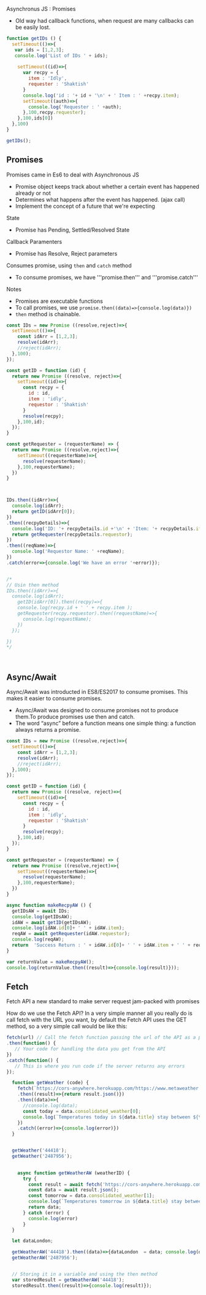 Asynchronus JS : Promises 

- Old way had callback functions, when request are many callbacks can be easily lost.


```javascript
function getIDs () {
  setTimeout(()=>{
   var ids = [1,2,3];
   console.log('List of IDs ' + ids);
    
    setTimeout((id)=>{
      var recpy = {
        item : 'Idly',
        requester : 'Shaktish'
      }
      console.log('id : '+ id + '\n' + ' Item : ' +recpy.item);
      setTimeout((auth)=>{
        console.log('Requester : ' +auth);
      },100,recpy.requester);
    },100,ids[0])
  },100)
}

getIDs();
```

## Promises

Promises came in Es6 to deal with Asynchronous JS
- Promise object keeps track about whether a certain event has happened already or not
- Determines what happens after the event has happened. (ajax call)
- Implement the concept of a future that we're expecting

State
- Promise has Pending, Settled/Resolved State

Callback Paramenters
- Promise has Resolve, Reject parameters

Consumes promise, using ```then``` and ```catch``` method
- To consume promises, we have '''promise.then''' and  '''promise.catch'''

Notes
- Promises are executable functions 
- To call promises, we use ```promise.then((data)=>{console.log(data)})``` 
- ```then``` method is chainable. 

```javascript
const IDs = new Promise ((resolve,reject)=>{
  setTimeout(()=>{
    const idArr = [1,2,3];
    resolve(idArr);
    //reject(idArr);
  },100);
});

const getID = function (id) {
  return new Promise ((resolve, reject)=>{
    setTimeout((id)=>{
      const recpy = {
        id : id,
        item : 'idly',
        requestor : 'Shaktish'
      }
      resolve(recpy);
    },100,id);
  }); 
}

const getRequester = (requesterName) => {
  return new Promise ((resolve,reject)=>{
    setTimeout((requesterName)=>{
      resolve(requesterName);
    },100,requesterName);
  })
}



IDs.then((idArr)=>{
  console.log(idArr); 
  return getID(idArr[0]);
})
.then((recpyDetails)=>{
  console.log('ID: '+ recpyDetails.id +'\n' + 'Item: '+ recpyDetails.item);
  return getRequester(recpyDetails.requestor);
})
.then((reqName)=>{
  console.log('Requestor Name: ' +reqName);
})
.catch(error=>{console.log('We have an error '+error)});


/*
// Usin then method
IDs.then((idArr)=>{
  console.log(idArr);
    getID(idArr[0]).then((recpy)=>{
    console.log(recpy.id + ' ' + recpy.item );
    getRequester(recpy.requestor).then((requestName)=>{
      console.log(requestName);
    })
  });

})
*/




```

## Async/Await
Async/Await was introducted in ES8/ES2017 to consume promises. This makes it easier to consume promises.
- Async/Await was designed to consume promises not to produce them.To produce promises use then and catch.
- The word “async” before a function means one simple thing: a function always returns a promise. 

```javascript
const IDs = new Promise ((resolve,reject)=>{
  setTimeout(()=>{
    const idArr = [1,2,3];
    resolve(idArr);
    //reject(idArr);
  },100);
});

const getID = function (id) {
  return new Promise ((resolve, reject)=>{
    setTimeout((id)=>{
      const recpy = {
        id : id,
        item : 'idly',
        requestor : 'Shaktish'
      }
      resolve(recpy);
    },100,id);
  }); 
}

const getRequester = (requesterName) => {
  return new Promise ((resolve,reject)=>{
    setTimeout((requesterName)=>{
      resolve(requesterName);
    },100,requesterName);
  })
}

async function makeRecpyAW () {
  getIDsAW = await IDs;
  console.log(getIDsAW);
  idAW = await getID(getIDsAW);
  console.log(idAW.id[0]+ ' ' + idAW.item);
  reqAW = await getRequester(idAW.requestor);
  console.log(reqAW);
  return  'Success Return : ' + idAW.id[0]+ ' ' + idAW.item + ' ' + reqAW;
}

var returnValue = makeRecpyAW();
console.log(returnValue.then((result)=>{console.log(result)}));

```

## Fetch
 Fetch API a new standard to make server request jam-packed with promises

 How do we use the Fetch API?
 In a very simple manner all you really do is call fetch with the URL you want, by default the Fetch API uses the GET method, so a very simple call would be like this:
 ```javascript
 fetch(url) // Call the fetch function passing the url of the API as a parameter
.then(function() {
    // Your code for handling the data you get from the API
})
.catch(function() {
    // This is where you run code if the server returns any errors
});
```


```javascript
  function getWeather (code) {
    fetch(`https://cors-anywhere.herokuapp.com/https://www.metaweather.com/api/location/${code}/`)
    .then((result)=>{return result.json()})
    .then((data)=>{
      //console.log(data);
      const today = data.consolidated_weather[0];
      console.log(`Temperatures today in ${data.title} stay between ${today.min_temp} and ${today.max_temp}`);
    })  
    .catch((error)=>{console.log(error)})
  }


  getWeather('44418');
  getWeather('2487956');

  
    async function getWeatherAW (weatherID) {
      try {
        const result = await fetch('https://cors-anywhere.herokuapp.com/https://www.metaweather.com/api/location/'+ weatherID +'/');
        const data = await result.json();
        const tomorrow = data.consolidated_weather[1];
        console.log(`Temperatures tomorrow in ${data.title} stay between ${tomorrow.min_temp} and ${tomorrow.max_temp}`);
        return data;
      } catch (error) {
        console.log(error)
      }
  }

  let dataLondon;

  getWeatherAW('44418').then((data)=>{dataLondon  = data; console.log(dataLondon)});
  getWeatherAW('2487956');


  // Storing it in a variable and using the then method
  var storedResult = getWeatherAW('44418');
  storedResult.then((result)=>{console.log(result)});

```
